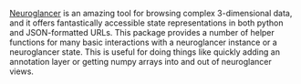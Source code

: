 [Neuroglancer](https://github.com/google/neuroglancer) is an amazing tool for browsing complex 3-dimensional data, and it offers fantastically accessible state representations in both python and JSON-formatted URLs. This package provides a number of helper functions for many basic interactions with a neuroglancer instance or a neuroglancer state. This is useful for doing things like quickly adding an annotation layer or getting numpy arrays into and out of neuroglancer views.